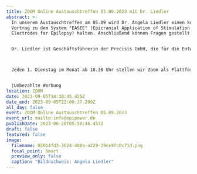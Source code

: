 ```yaml
---
title: ZOOM Online Austauschtreffen 05.09.2023 mit Dr. Liedler
abstract: >-
  In unserem Austauschtreffen am 05.09 wird Dr. Angela Liedler einen kurzen
  Vortrag zu dem System "EASEE" (Epicranial Application of Stimulation
  Electrodes for Epilepsy) halten. Anschließend können Fragen gestellt werden.


  Dr. Liedler ist Geschäftsführerin der Precisis GmbH, die für die Entwicklung von EASEE zuständig ist.



  Jeden 1. Dienstag im Monat ab 18.30 Uhr stellen wir Zoom als Plattform zum gemeinsamen Austausch zur Verfügung. Epilepsiebetroffene aller Altersgruppen sind dazu eingeladen. In der Regel gibt es einen Impulsvortrag zu einem zu ausgewählten Thema der Epilepsie, bspw. über neue Möglichkeiten der Behandlung oder Fortschritte in der Diagnostik. Im Anschluss wechseln die Teilnehmer in themenspezifische Breakoutsessions, um über alle verschiedenen Themen rund um Epilepsie, aber auch Privates zu diskutieren. Wir haben eine sehr lockere Atmosphäre und jeder kann kommen und gehen, wie und wann er Lust hat. Um mitzumachen ist allerdings zuvor eine Anmeldung per E-Mail notwendig.


  |Unbezahlte Werbung
location: ZOOM
date: 2023-09-05T18:30:45.425Z
date_end: 2023-09-05T22:00:37.209Z
all_day: false
event: ZOOM Online Austauschtreffen 05.09.2023
event_url: mailto:info@epipower.de
publishDate: 2023-06-20T05:58:46.453Z
draft: false
featured: false
image:
  filename: 020b4fd3-3624-480a-a229-39ce9fc0c71d.png
  focal_point: Smart
  preview_only: false
  caption: "Bildnachweis: Angela Liedler"
---
```

